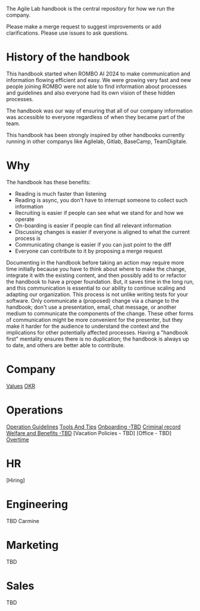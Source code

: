 

The Agile Lab handbook is the central repository for how we run the company.

Please make a merge request to suggest improvements or add clarifications. Please use issues to ask questions.

# History of the handbook

This handbook started when ROMBO AI 2024 to make communication and information flowing efficient and easy. We were growing very fast and new people joining ROMBO were not able to find information about processes and guidelines and also everyone had its own vision of these hidden processes. 

The handbook was our way of ensuring that all of our company information was accessible to everyone regardless of when they became part of the team. 

This handbook has been strongly inspired by other handbooks currently running in other companys like Agilelab, Gitlab, BaseCamp, TeamDigitale. 

# Why

The handbook has these benefits: 

*   Reading is much faster than listening
*   Reading is async, you don't have to interrupt someone to collect such information
*   Recruiting is easier if people can see what we stand for and how we operate
*   On-boarding is easier if people can find all relevant information
*   Discussing changes is easier if everyone is aligned to what the current process is
*   Communicating change is easier if you can just point to the diff
*   Everyone can contribute to it by proposing a merge request

Documenting in the handbook before taking an action may require more time initially because you have to think about where to make the change, integrate it with the existing content, and then possibly add to or refactor the handbook to have a proper foundation. But, it saves time in the long run, and this communication is essential to our ability to continue scaling and adapting our organization.
This process is not unlike writing tests for your software. Only communicate a (proposed) change via a change to the handbook; don't use a presentation, email, chat message, or another medium to communicate the components of the change. These other forms of communication might be more convenient for the presenter, but they make it harder for the audience to understand the context and the implications for other potentially affected processes.
Having a "handbook first" mentality ensures there is no duplication; the handbook is always up to date, and others are better able to contribute.

# Company

[Values](docs/Values.md) 
[OKR](docs/OKR.md) 

# Operations

[Operation Guidelines](docs/OperationsGuidelines.md)
[Tools And Tips](docs/ToolsAndTips.md)
[Onboarding -TBD](docs/Onboarding.md)
[Criminal record](docs/CriminalRecord.md)
[Welfare and Benefits -TBD](docs/WelfareAndBenefits.md)
[Vacation Policies - TBD]
[Office - TBD]
[Overtime](docs/Overtime.md)


 # HR

 [Hiring]

 # Engineering

 TBD Carmine

 # Marketing

TBD

 # Sales

TBD



